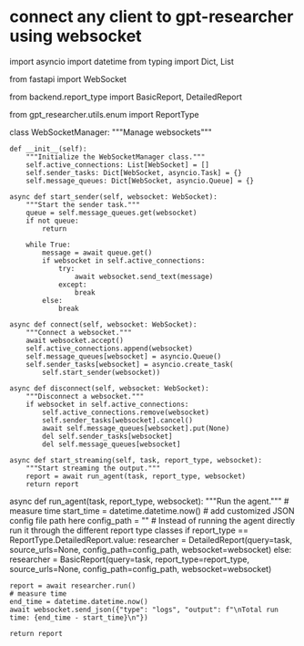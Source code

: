 # connect any client to gpt-researcher using websocket

import asyncio import datetime from typing import Dict, List

from fastapi import WebSocket

from backend.report_type import BasicReport, DetailedReport

from gpt_researcher.utils.enum import ReportType

class WebSocketManager: """Manage websockets"""

    def __init__(self):
        """Initialize the WebSocketManager class."""
        self.active_connections: List[WebSocket] = []
        self.sender_tasks: Dict[WebSocket, asyncio.Task] = {}
        self.message_queues: Dict[WebSocket, asyncio.Queue] = {}

    async def start_sender(self, websocket: WebSocket):
        """Start the sender task."""
        queue = self.message_queues.get(websocket)
        if not queue:
            return

        while True:
            message = await queue.get()
            if websocket in self.active_connections:
                try:
                    await websocket.send_text(message)
                except:
                    break
            else:
                break

    async def connect(self, websocket: WebSocket):
        """Connect a websocket."""
        await websocket.accept()
        self.active_connections.append(websocket)
        self.message_queues[websocket] = asyncio.Queue()
        self.sender_tasks[websocket] = asyncio.create_task(
            self.start_sender(websocket))

    async def disconnect(self, websocket: WebSocket):
        """Disconnect a websocket."""
        if websocket in self.active_connections:
            self.active_connections.remove(websocket)
            self.sender_tasks[websocket].cancel()
            await self.message_queues[websocket].put(None)
            del self.sender_tasks[websocket]
            del self.message_queues[websocket]

    async def start_streaming(self, task, report_type, websocket):
        """Start streaming the output."""
        report = await run_agent(task, report_type, websocket)
        return report

async def run_agent(task, report_type, websocket): """Run the agent."""
\# measure time start_time = datetime.datetime.now() \# add customized
JSON config file path here config_path = "" \# Instead of running the
agent directly run it through the different report type classes if
report_type == ReportType.DetailedReport.value: researcher =
DetailedReport(query=task, source_urls=None, config_path=config_path,
websocket=websocket) else: researcher = BasicReport(query=task,
report_type=report_type, source_urls=None, config_path=config_path,
websocket=websocket)

    report = await researcher.run()
    # measure time
    end_time = datetime.datetime.now()
    await websocket.send_json({"type": "logs", "output": f"\nTotal run time: {end_time - start_time}\n"})

    return report
